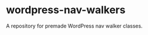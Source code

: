 wordpress-nav-walkers
=====================

A repository for premade WordPress nav walker classes.
